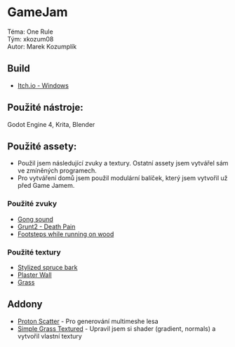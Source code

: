 # GameJam 
Téma: One Rule\
Tým: xkozum08\
Autor: Marek Kozumplík

## Build
 - [Itch.io - Windows](https://marekkoz.itch.io/1zherv-game-jam)


## Použité nástroje:
Godot Engine 4, Krita, Blender

## Použité assety:
- Použil jsem následující zvuky a textury. Ostatní assety jsem vytvářel sám ve zmíněných programech.
- Pro vytváření domů jsem použil modulární balíček, který jsem vytvořil už před Game Jamem.

### Použité zvuky
- [Gong sound](https://freesound.org/people/xserra/sounds/320230/)
- [Grunt2 - Death Pain](https://freesound.org/people/tonsil5/sounds/416838/)
- [Footsteps while running on wood](https://freesound.org/people/florianreichelt/sounds/459965/)

### Použité textury
- [Stylized spruce bark](https://www.materialmaker.org/material?id=472)
- [Plaster Wall](https://www.materialmaker.org/material?id=441)
- [Grass](https://opengameart.org/content/10-seamless-grass-textures-that-are-2048-x-2048-grass-7png)


## Addony
- [Proton Scatter](https://github.com/HungryProton/scatter) - Pro generování multimeshe lesa
- [Simple Grass Textured](https://github.com/IcterusGames/SimpleGrassTextured) - Upravil jsem si shader (gradient, normals) a vytvořil vlastní textury
